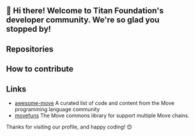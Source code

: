 ## 👋 Hi there! Welcome to Titan Foundation's developer community. We're so glad you stopped by!

## Repositories

## How to contribute

## Links

* [awesome-move](https://github.com/MystenLabs/awesome-move) A curated list of code and content from the Move programming language community
* [movefuns](https://github.com/movefuns/movefuns) The Move commons library for support multiple Move chains.

Thanks for visiting our profile, and happy coding! 😊
